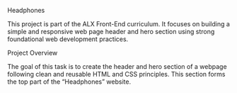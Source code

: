 Headphones

This project is part of the ALX Front-End curriculum.
It focuses on building a simple and responsive web page header and hero section using strong foundational web development practices.

Project Overview

The goal of this task is to create the header and hero section of a webpage following clean and reusable HTML and CSS principles.
This section forms the top part of the “Headphones” website.